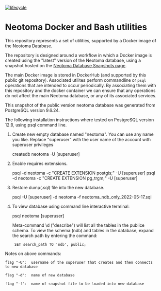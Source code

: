 <!-- badges: start -->

[![lifecycle](https://img.shields.io/badge/lifecycle-stable-green.svg)](https://www.tidyverse.org/lifecycle/#stable)

<!-- badges: end -->


# Neotoma Docker and Bash utilities

This repository represents a set of utilities, supported by a Docker image of the Neotoma Database.

The repository is designed around a workflow in which a Docker image is created using the "latest" version of the Neotoma database, using a snapshot hosted on the [Neotoma Database Snapshots page](https://neotomadb.org/snapshots).

The main Docker image is stored in DockerHub (and supported by this public git repository). Associated utilites perform commandline or `psql` operations that are intended to occur periodically. By associating them with this repository and the docker container we can ensure that any operations do not affect the main Neotoma database, or any of its associated services.



This snapshot of the public version neotoma database was generated from PostgreSQL version 9.6.24.

The following installation instructions where tested on PostgreSQL version 12.9, using psql command line.

1. Create new empty database named "neotoma".  You can use any name you like. Replace "superuser"
 with the user name of the account with superuser privileges

	createdb neotoma -U [superuser]

2. Enable requires extensions.

	psql -d neotoma -c "CREATE EXTENSION postgis;" -U [superuser]
	psql -d neotoma -c "CREATE EXTENSION pg_trgm;" -U [superuser]

3. Restore dump(.sql) file into the new database.

	psql -U [superuser] -d neotoma -f neotoma_ndb_only_2022-05-17.sql

4. To view database using command line interactive terminal:

	psql neotoma [superuser]

	Meta-command \d ("describe") will list all the tables in the publice schema. To view the schema (ndb) and tables in the database,
	expand the search path by entering the command:

		SET search_path TO 'ndb', public;


Notes on above commands:
	
	flag "-U":  username of the superuser that creates and then connects to new database

	flag "-d":  name of new database

	flag "-f":  name of snapshot file to be loaded into new database

	
	


	

